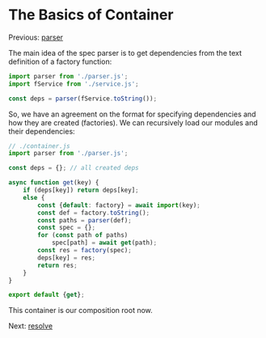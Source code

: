 # The Basics of Container

Previous:  [parser](../parser/README.md)

The main idea of the spec parser is to get dependencies from the text definition of a factory function:

```javascript
import parser from './parser.js';
import fService from './service.js';

const deps = parser(fService.toString());
```

So, we have an agreement on the format for specifying dependencies and how they are created (factories). We
can recursively load our modules and their dependencies:

```javascript
// ./container.js
import parser from './parser.js';

const deps = {}; // all created deps

async function get(key) {
    if (deps[key]) return deps[key];
    else {
        const {default: factory} = await import(key);
        const def = factory.toString();
        const paths = parser(def);
        const spec = {};
        for (const path of paths)
            spec[path] = await get(path);
        const res = factory(spec);
        deps[key] = res;
        return res;
    }
}

export default {get};
```

This container is our composition root now.

Next: [resolve](../resolve/README.md)